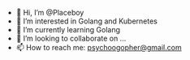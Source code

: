 - 👋 Hi, I’m @Placeboy
- 👀 I’m interested in Golang and Kubernetes
- 🌱 I’m currently learning Golang
- 💞️ I’m looking to collaborate on ...
- 📫 How to reach me: psychoogopher@gmail.com

<!---
Placeboy/Placeboy is a ✨ special ✨ repository because its `README.md` (this file) appears on your GitHub profile.
You can click the Preview link to take a look at your changes.
--->
